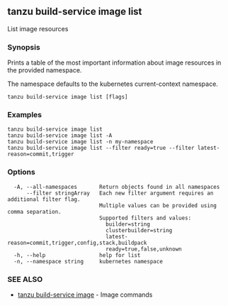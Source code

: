 ## tanzu build-service image list

List image resources

### Synopsis

Prints a table of the most important information about image resources in the provided namespace.

The namespace defaults to the kubernetes current-context namespace.

```
tanzu build-service image list [flags]
```

### Examples

```
tanzu build-service image list
tanzu build-service image list -A
tanzu build-service image list -n my-namespace
tanzu build-service image list --filter ready=true --filter latest-reason=commit,trigger
```

### Options

```
  -A, --all-namespaces       Return objects found in all namespaces
      --filter stringArray   Each new filter argument requires an additional filter flag.
                             Multiple values can be provided using comma separation.
                             Supported filters and values:
                               builder=string
                               clusterbuilder=string
                               latest-reason=commit,trigger,config,stack,buildpack
                               ready=true,false,unknown
  -h, --help                 help for list
  -n, --namespace string     kubernetes namespace
```

### SEE ALSO

* [tanzu build-service image](tanzu_build-service_image.md)	 - Image commands

